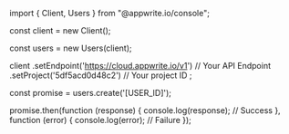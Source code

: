 import { Client, Users } from "@appwrite.io/console";

const client = new Client();

const users = new Users(client);

client
    .setEndpoint('https://cloud.appwrite.io/v1') // Your API Endpoint
    .setProject('5df5acd0d48c2') // Your project ID
;

const promise = users.create('[USER_ID]');

promise.then(function (response) {
    console.log(response); // Success
}, function (error) {
    console.log(error); // Failure
});